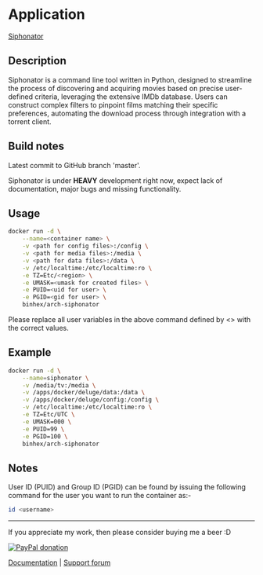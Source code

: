 # Application

[Siphonator](https://github.com/binhex/siphonator)

## Description

Siphonator is a command line tool written in Python, designed to streamline the
process of discovering and acquiring movies based on precise user-defined
criteria, leveraging the extensive IMDb database. Users can construct complex
filters to pinpoint films matching their specific preferences, automating the
download process through integration with a torrent client.

## Build notes

Latest commit to GitHub branch 'master'.

Siphonator is under **HEAVY** development right now, expect lack of
documentation, major bugs and missing functionality.

## Usage

```bash
docker run -d \
    --name=<container name> \
    -v <path for config files>:/config \
    -v <path for media files>:/media \
    -v <path for data files>:/data \
    -v /etc/localtime:/etc/localtime:ro \
    -e TZ=Etc/<region> \
    -e UMASK=<umask for created files> \
    -e PUID=<uid for user> \
    -e PGID=<gid for user> \
    binhex/arch-siphonator
```

Please replace all user variables in the above command defined by <> with the
correct values.

## Example

```bash
docker run -d \
    --name=siphonator \
    -v /media/tv:/media \
    -v /apps/docker/deluge/data:/data \
    -v /apps/docker/deluge/config:/config \
    -v /etc/localtime:/etc/localtime:ro \
    -e TZ=Etc/UTC \
    -e UMASK=000 \
    -e PUID=99 \
    -e PGID=100 \
    binhex/arch-siphonator
```

## Notes

User ID (PUID) and Group ID (PGID) can be found by issuing the following command
for the user you want to run the container as:-

```bash
id <username>
```

___
If you appreciate my work, then please consider buying me a beer  :D

[![PayPal donation](https://www.paypal.com/en_US/i/btn/btn_donate_SM.gif)](https://www.paypal.com/cgi-bin/webscr?cmd=_s-xclick&hosted_button_id=MM5E27UX6AUU4)

[Documentation](https://github.com/binhex/documentation) | [Support forum](https://forums.unraid.net/topic/)
